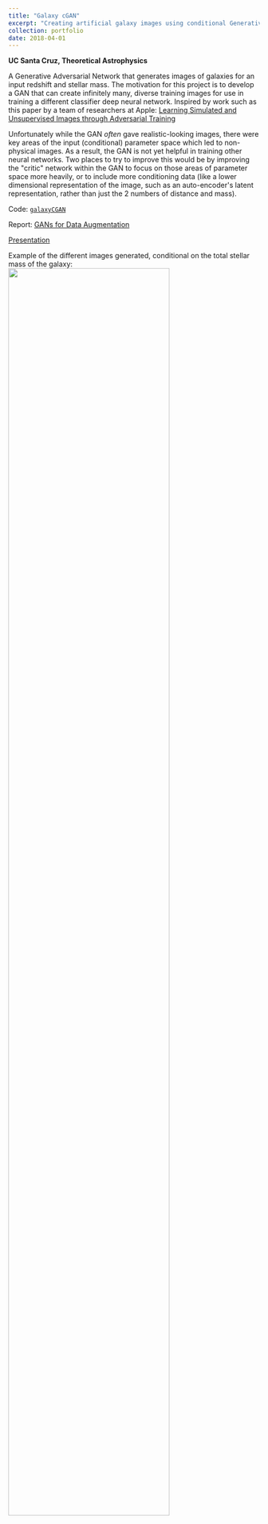 ```yaml
---
title: "Galaxy cGAN"
excerpt: "Creating artificial galaxy images using conditional Generative Adversarial Networks<br/><img src='/files/portfolio/gan/animation.gif' width='75%'>"
collection: portfolio
date: 2018-04-01
---
```


**UC Santa Cruz, Theoretical Astrophysics**

A Generative Adversarial Network that generates images of galaxies for an input redshift and stellar mass. The motivation for this project is to develop a GAN that can create infinitely many, diverse training images for use in training a different classifier deep neural network. Inspired by work such as this paper by a team of researchers at Apple: [Learning Simulated and Unsupervised Images through Adversarial Training](https://arxiv.org/abs/1612.07828)

Unfortunately while the GAN _often_ gave realistic-looking images, there were key areas of the input (conditional) parameter space which led to non-physical images. As a result, the GAN is not yet helpful in training other neural networks. Two places to try to improve this would be by improving the "critic" network within the GAN to focus on those areas of parameter space more heavily, or to include more conditioning data (like a lower dimensional representation of the image, such as an auto-encoder's latent representation, rather than just the 2 numbers of distance and mass).

Code: [`galaxyCGAN`](https://github.com/egentry/galaxyCGAN)

Report: [GANs for Data Augmentation](https://docs.google.com/document/d/1b_hhbJe1BeYTPs-bdPF380XTENkypS9nfCQ3_uJaBXo/edit?usp=sharing)

[Presentation](https://docs.google.com/presentation/d/1xjLsMAiMoyPivnso6r9iNnvczVzGpb6Xe3NvX4osrRk/edit?usp=sharing)

Example of the different images generated, conditional on the total stellar mass of the galaxy:
<img src="/files/portfolio/gan/animation.gif"  width="80%"/>
